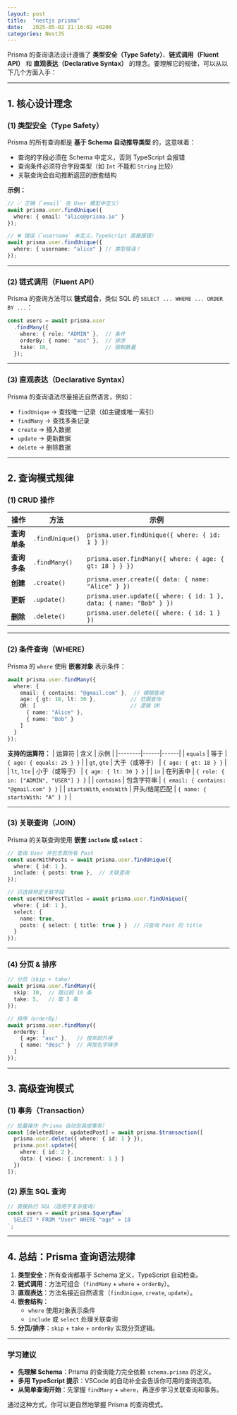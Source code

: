 ```yaml
---
layout: post
title:  "nestjs prisma"
date:   2025-05-02 21:16:02 +0200
categories: NestJS
---
```


Prisma 的查询语法设计遵循了 **类型安全（Type Safety）**、**链式调用（Fluent API）** 和 **直观表达（Declarative Syntax）** 的理念。要理解它的规律，可以从以下几个方面入手：

---

## **1. 核心设计理念**
### **(1) 类型安全（Type Safety）**
Prisma 的所有查询都是 **基于 Schema 自动推导类型** 的，这意味着：
- 查询的字段必须在 Schema 中定义，否则 TypeScript 会报错
- 查询条件必须符合字段类型（如 `Int` 不能和 `String` 比较）
- 关联查询会自动推断返回的嵌套结构

**示例：**
```ts
// ✅ 正确（`email` 在 User 模型中定义）
await prisma.user.findUnique({
  where: { email: "alice@prisma.io" }
});

// ❌ 错误（`username` 未定义，TypeScript 直接报错）
await prisma.user.findUnique({
  where: { username: "alice" } // 类型错误！
});
```

---

### **(2) 链式调用（Fluent API）**
Prisma 的查询方法可以 **链式组合**，类似 SQL 的 `SELECT ... WHERE ... ORDER BY ...`：
```ts
const users = await prisma.user
  .findMany({
    where: { role: "ADMIN" },  // 条件
    orderBy: { name: "asc" },  // 排序
    take: 10,                  // 限制数量
  });
```

---

### **(3) 直观表达（Declarative Syntax）**
Prisma 的查询语法尽量接近自然语言，例如：
- `findUnique` → 查找唯一记录（如主键或唯一索引）
- `findMany` → 查找多条记录
- `create` → 插入数据
- `update` → 更新数据
- `delete` → 删除数据

---

## **2. 查询模式规律**
### **(1) CRUD 操作**
| 操作 | 方法 | 示例 |
|------|------|------|
| **查询单条** | `.findUnique()` | `prisma.user.findUnique({ where: { id: 1 } })` |
| **查询多条** | `.findMany()` | `prisma.user.findMany({ where: { age: { gt: 18 } } })` |
| **创建** | `.create()` | `prisma.user.create({ data: { name: "Alice" } })` |
| **更新** | `.update()` | `prisma.user.update({ where: { id: 1 }, data: { name: "Bob" } })` |
| **删除** | `.delete()` | `prisma.user.delete({ where: { id: 1 } })` |

---

### **(2) 条件查询（WHERE）**
Prisma 的 `where` 使用 **嵌套对象** 表示条件：
```ts
await prisma.user.findMany({
  where: {
    email: { contains: "@gmail.com" },  // 模糊查询
    age: { gt: 18, lt: 30 },           // 范围查询
    OR: [                              // 逻辑 OR
      { name: "Alice" },
      { name: "Bob" }
    ]
  }
});
```

**支持的运算符：**
| 运算符 | 含义 | 示例 |
|--------|------|------|
| `equals` | 等于 | `{ age: { equals: 25 } }` |
| `gt`, `gte` | 大于（或等于） | `{ age: { gt: 18 } }` |
| `lt`, `lte` | 小于（或等于） | `{ age: { lt: 30 } }` |
| `in` | 在列表中 | `{ role: { in: ["ADMIN", "USER"] } }` |
| `contains` | 包含字符串 | `{ email: { contains: "@gmail.com" } }` |
| `startsWith`, `endsWith` | 开头/结尾匹配 | `{ name: { startsWith: "A" } }` |

---

### **(3) 关联查询（JOIN）**
Prisma 的关联查询使用 **嵌套 `include` 或 `select`**：
```ts
// 查询 User 并包含其所有 Post
const userWithPosts = await prisma.user.findUnique({
  where: { id: 1 },
  include: { posts: true },  // 关联查询
});

// 只选择特定关联字段
const userWithPostTitles = await prisma.user.findUnique({
  where: { id: 1 },
  select: {
    name: true,
    posts: { select: { title: true } }  // 只查询 Post 的 title
  }
});
```

---

### **(4) 分页 & 排序**
```ts
// 分页（skip + take）
await prisma.user.findMany({
  skip: 10,  // 跳过前 10 条
  take: 5,   // 取 5 条
});

// 排序（orderBy）
await prisma.user.findMany({
  orderBy: [
    { age: "asc" },   // 按年龄升序
    { name: "desc" }  // 再按名字降序
  ]
});
```

---

## **3. 高级查询模式**
### **(1) 事务（Transaction）**
```ts
// 批量操作（Prisma 自动包装成事务）
const [deletedUser, updatedPost] = await prisma.$transaction([
  prisma.user.delete({ where: { id: 1 } }),
  prisma.post.update({
    where: { id: 2 },
    data: { views: { increment: 1 } }
  })
]);
```

### **(2) 原生 SQL 查询**
```ts
// 直接执行 SQL（适用于复杂查询）
const users = await prisma.$queryRaw`
  SELECT * FROM "User" WHERE "age" > 18
`;
```

---

## **4. 总结：Prisma 查询语法规律**
1. **类型安全**：所有查询都基于 Schema 定义，TypeScript 自动检查。
2. **链式调用**：方法可组合（`findMany` + `where` + `orderBy`）。
3. **直观表达**：方法名接近自然语言（`findUnique`, `create`, `update`）。
4. **嵌套结构**：
   - `where` 使用对象表示条件
   - `include` 或 `select` 处理关联查询
5. **分页/排序**：`skip` + `take` + `orderBy` 实现分页逻辑。

---

### **学习建议**
- **先理解 Schema**：Prisma 的查询能力完全依赖 `schema.prisma` 的定义。
- **多用 TypeScript 提示**：VSCode 的自动补全会告诉你可用的查询选项。
- **从简单查询开始**：先掌握 `findMany` + `where`，再逐步学习关联查询和事务。

通过这种方式，你可以更自然地掌握 Prisma 的查询模式。